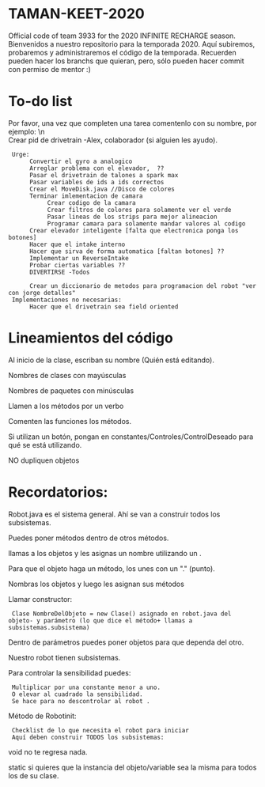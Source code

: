 # TAMAN-KEET-2020
Official code of team 3933 for the 2020 INFINITE RECHARGE season.
Bienvenidos a nuestro repositorio para la temporada 2020. Aquí subiremos, probaremos y administraremos el código de la temporada. Recuerden pueden hacer los branchs que quieran, pero, sólo pueden hacer commit con permiso de mentor :)

# To-do list
Por favor, una vez que completen una tarea comentenlo con su nombre, por ejemplo: \n  
Crear pid de drivetrain -Alex, colaborador (si alguien les ayudo).

     Urge:
          Convertir el gyro a analogico
          Arreglar problema con el elevador,  ??
          Pasar el drivetrain de talones a spark max
          Pasar variables de ids a ids correctos
          Crear el MoveDisk.java //Disco de colores
          Terminar imlementacion de camara
               Crear codigo de la camara
               Crear filtros de colores para solamente ver el verde 
               Pasar lineas de los strips para mejor alineacion
               Programar camara para solamente mandar valores al codigo
          Crear elevador inteligente [falta que electronica ponga los botones]
          Hacer que el intake interno
          Hacer que sirva de forma automatica [faltan botones] ??
          Implementar un ReverseIntake
          Probar ciertas variables ??
          DIVERTIRSE -Todos

          Crear un diccionario de metodos para programacion del robot "ver con jorge detalles"
     Implementaciones no necesarias:
          Hacer que el drivetrain sea field oriented
# Lineamientos del código
Al inicio de la clase, escriban su nombre (Quién está editando).

Nombres de clases con mayúsculas

Nombres de paquetes con minúsculas

Llamen a los métodos por un verbo

Comenten las funciones los métodos.

Si utilizan un botón, pongan en constantes/Controles/ControlDeseado para qué se está utilizando.

NO dupliquen objetos

# Recordatorios:
Robot.java es el sistema general. Ahí se van a construir todos los subsistemas.

Puedes poner métodos dentro de otros métodos.

llamas a los objetos y les asignas un nombre utilizando un .

Para que el objeto haga un método, los unes con un "." (punto).

Nombras los objetos y luego les asignan sus métodos

Llamar constructor:

     Clase NombreDelObjeto = new Clase() asignado en robot.java del objeto- y parámetro (lo que dice el método+ llamas a subsistemas.subsistema) 

Dentro de parámetros puedes poner objetos para que dependa del otro.

Nuestro robot tienen subsistemas.

Para controlar la sensibilidad puedes:

     Multiplicar por una constante menor a uno.
     O elevar al cuadrado la sensibilidad.
     Se hace para no descontrolar al robot .

Método de Robotinit:

     Checklist de lo que necesita el robot para iniciar
     Aquí deben construir TODOS los subsistemas:




void no te regresa nada.

static si quieres que la instancia del objeto/variable sea la misma para todos los de su clase.

